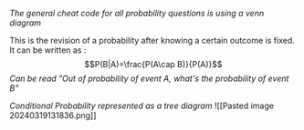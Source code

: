 *The general cheat code for all probability questions is using a venn diagram*

This is the revision of a probability after knowing a certain outcome is fixed. It can be written as :
$$P(B|A)=\frac{P(A\cap B)}{P(A)}$$
*Can be read "Out of probability of event A, what's the probability of event B"*

*Conditional Probability represented as a tree diagram*
![[Pasted image 20240319131836.png]]


